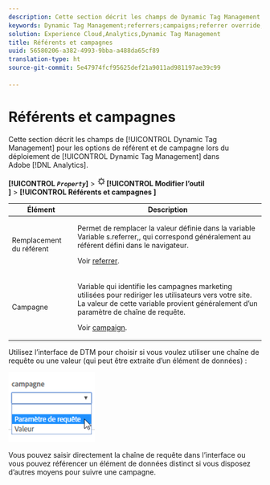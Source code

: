 ```yaml
---
description: Cette section décrit les champs de Dynamic Tag Management pour les options de référent et de campagne lors du déploiement de Dynamic Tag Management dans Adobe Analytics.
keywords: Dynamic Tag Management;referrers;campaigns;referrer override;campaign variable;query param
solution: Experience Cloud,Analytics,Dynamic Tag Management
title: Référents et campagnes
uuid: 56580206-a382-4993-9bba-a488da65cf89
translation-type: ht
source-git-commit: 5e47974fcf95625def21a9011ad981197ae39c99

---
```



# Référents et campagnes

Cette section décrit les champs de [!UICONTROL Dynamic Tag Management] pour les options de référent et de campagne lors du déploiement de [!UICONTROL Dynamic Tag Management] dans Adobe [!DNL Analytics].

**[!UICONTROL *`Property`*]** > ![Icône engrenage](assets/settings_gear.png)**[!UICONTROL  Modifier l’outil ]** > **[!UICONTROL  Référents et campagnes ]**

<table id="table_09AE3BFF0F12442F9C19CD96451F93E4">
 <thead>
  <tr>
   <th colname="col1" class="entry"> Élément </th>
   <th colname="col2" class="entry"> Description </th>
  </tr>
 </thead>
 <tbody>
  <tr>
   <td colname="col1"> Remplacement du référent </td>
   <td colname="col2"> <p>Permet de remplacer la valeur définie dans la variable Variable <span class="varname">s.referrer,</span>, qui correspond généralement au référent défini dans le navigateur. </p> <p>Voir <a href="../../../vars/page-vars/referrer.md">referrer</a>. </p> </td>
  </tr>
  <tr>
   <td colname="col1"> Campagne </td>
   <td colname="col2"> <p>Variable qui identifie les campagnes marketing utilisées pour rediriger les utilisateurs vers votre site. La valeur de cette variable provient généralement d’un paramètre de chaîne de requête. </p> <p>Voir <a href="../../../vars/page-vars/campaign.md">campaign</a>. </p> </td>
  </tr>
 </tbody>
</table>

Utilisez l’interface de DTM pour choisir si vous voulez utiliser une chaîne de requête ou une valeur (qui peut être extraite d’un élément de données) :

![Paramètre de requête](assets/dtm-queryparam.png)

Vous pouvez saisir directement la chaîne de requête dans l’interface ou vous pouvez référencer un élément de données distinct si vous disposez d’autres moyens pour suivre une campagne.
